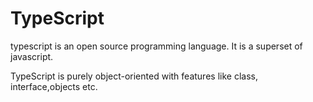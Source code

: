 # TypeScript

typescript is an open source programming language. It is a superset of javascript. 

TypeScript is purely object-oriented with features like class, interface,objects etc.
